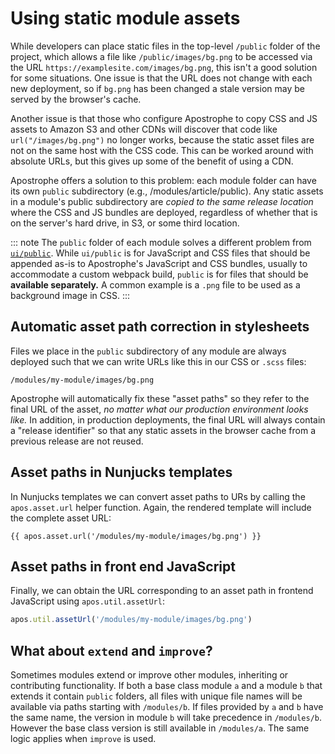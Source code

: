 # Using static module assets

While developers can place static files in the top-level `/public` folder of the project, which allows a file like `/public/images/bg.png` to be accessed via the URL `https://examplesite.com/images/bg.png`, this isn't a good solution for some situations. One issue is that the URL does not change with each new deployment, so if `bg.png` has been changed a stale version may be served by the browser's cache.

Another issue is that those who configure Apostrophe to copy CSS and JS assets to Amazon S3 and other CDNs will discover that code like `url("/images/bg.png")` no longer works, because the static asset files are not on the same host with the CSS code. This can be worked around with absolute URLs, but this gives up some of the benefit of using a CDN.

Apostrophe offers a solution to this problem: each module folder can have its own `public` subdirectory (e.g., /modules/article/public). Any static assets in a module's public subdirectory are *copied to the same release location* where the CSS and JS bundles are deployed, regardless of whether that is on the server's hard drive, in S3, or some third location.

::: note
The `public` folder of each module solves a different problem from [`ui/public`](/guide/front-end-assets.md#the-ui-public-folder). While `ui/public` is for JavaScript and CSS files that should be appended as-is to Apostrophe's JavaScript and CSS bundles, usually to accommodate a custom webpack build, `public` is for files that should be **available separately.** A common example is a `.png` file to be used as a background image in CSS.
:::

## Automatic asset path correction in stylesheets

Files we place in the `public` subdirectory of any module are always deployed such that we can write URLs like this in our CSS or `.scss` files:

`/modules/my-module/images/bg.png`

Apostrophe will automatically fix these "asset paths" so they refer to the final URL of the asset, *no matter what our production environment looks like.* In addition, in production deployments, the final URL will always contain a "release identifier" so that any static assets in the browser cache from a previous release are not reused.

## Asset paths in Nunjucks templates

In Nunjucks templates we can convert asset paths to URs by calling the `apos.asset.url` helper function. Again, the rendered template will include the complete asset URL:

```django
{{ apos.asset.url('/modules/my-module/images/bg.png') }}
```

## Asset paths in front end JavaScript

Finally, we can obtain the URL corresponding to an asset path in frontend JavaScript using `apos.util.assetUrl`:

```javascript
apos.util.assetUrl('/modules/my-module/images/bg.png')
```

## What about `extend` and `improve`?

Sometimes modules extend or improve other modules, inheriting or contributing functionality. If both a base class module `a` and a module `b` that extends it contain `public` folders, all files with unique file names will be available via paths starting with `/modules/b`. If files provided by `a` and `b` have the same name, the version in module `b` will take precedence in `/modules/b`. However the base class version is still available in `/modules/a`. The same logic applies when `improve` is used.

